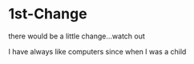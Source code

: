 # 1st-Change
there would be a little change...watch out

I have always like computers since when I was a child

